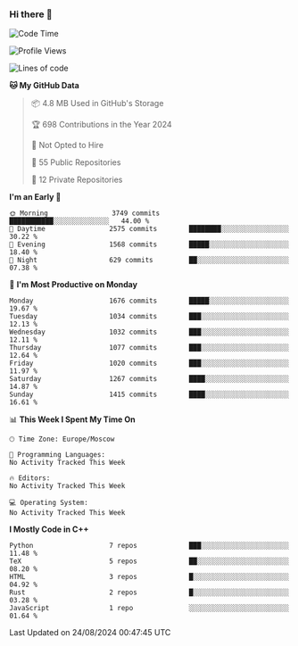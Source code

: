 ### Hi there 👋

<!--
**SemenMartynov/SemenMartynov** is a ✨ _special_ ✨ repository because its `README.md` (this file) appears on your GitHub profile.

Here are some ideas to get you started:

- 🔭 I’m currently working on ...
- 🌱 I’m currently learning ...
- 👯 I’m looking to collaborate on ...
- 🤔 I’m looking for help with ...
- 💬 Ask me about ...
- 📫 How to reach me: ...
- 😄 Pronouns: ...
- ⚡ Fun fact: ...
-->

<!--START_SECTION:waka-->
![Code Time](http://img.shields.io/badge/Code%20Time-0%20secs-blue)

![Profile Views](http://img.shields.io/badge/Profile%20Views-0-blue)

![Lines of code](https://img.shields.io/badge/From%20Hello%20World%20I%27ve%20Written-6.8%20million%20lines%20of%20code-blue)

**🐱 My GitHub Data** 

> 📦 4.8 MB Used in GitHub's Storage 
 > 
> 🏆 698 Contributions in the Year 2024
 > 
> 🚫 Not Opted to Hire
 > 
> 📜 55 Public Repositories 
 > 
> 🔑 12 Private Repositories 
 > 
**I'm an Early 🐤** 

```text
🌞 Morning                3749 commits        ███████████░░░░░░░░░░░░░░   44.00 % 
🌆 Daytime                2575 commits        ████████░░░░░░░░░░░░░░░░░   30.22 % 
🌃 Evening                1568 commits        █████░░░░░░░░░░░░░░░░░░░░   18.40 % 
🌙 Night                  629 commits         ██░░░░░░░░░░░░░░░░░░░░░░░   07.38 % 
```
📅 **I'm Most Productive on Monday** 

```text
Monday                   1676 commits        █████░░░░░░░░░░░░░░░░░░░░   19.67 % 
Tuesday                  1034 commits        ███░░░░░░░░░░░░░░░░░░░░░░   12.13 % 
Wednesday                1032 commits        ███░░░░░░░░░░░░░░░░░░░░░░   12.11 % 
Thursday                 1077 commits        ███░░░░░░░░░░░░░░░░░░░░░░   12.64 % 
Friday                   1020 commits        ███░░░░░░░░░░░░░░░░░░░░░░   11.97 % 
Saturday                 1267 commits        ████░░░░░░░░░░░░░░░░░░░░░   14.87 % 
Sunday                   1415 commits        ████░░░░░░░░░░░░░░░░░░░░░   16.61 % 
```


📊 **This Week I Spent My Time On** 

```text
🕑︎ Time Zone: Europe/Moscow

💬 Programming Languages: 
No Activity Tracked This Week

🔥 Editors: 
No Activity Tracked This Week

💻 Operating System: 
No Activity Tracked This Week
```

**I Mostly Code in C++** 

```text
Python                   7 repos             ███░░░░░░░░░░░░░░░░░░░░░░   11.48 % 
TeX                      5 repos             ██░░░░░░░░░░░░░░░░░░░░░░░   08.20 % 
HTML                     3 repos             █░░░░░░░░░░░░░░░░░░░░░░░░   04.92 % 
Rust                     2 repos             █░░░░░░░░░░░░░░░░░░░░░░░░   03.28 % 
JavaScript               1 repo              ░░░░░░░░░░░░░░░░░░░░░░░░░   01.64 % 
```




 Last Updated on 24/08/2024 00:47:45 UTC
<!--END_SECTION:waka-->